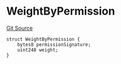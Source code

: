 # WeightByPermission
[Git Source](https://github.com/llama-community/vertex-v1/blob/273c5d72ad31cc2754f7da37333566f14375808b/src/utils/Structs.sol)


```solidity
struct WeightByPermission {
    bytes8 permissionSignature;
    uint248 weight;
}
```

